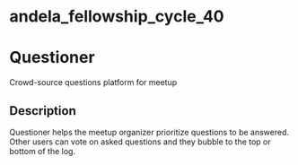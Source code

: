 # andela_fellowship_cycle_40

# Questioner

Crowd-source questions platform for meetup

## Description

Questioner helps the meetup organizer prioritize questions to be answered. Other users can vote on asked questions and they bubble to the top or bottom of the log.

